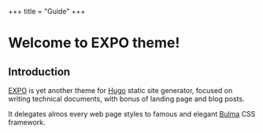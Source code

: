 +++
title = "Guide"
+++

# Welcome to EXPO theme!

## Introduction

[EXPO][repo] is yet another theme for [Hugo][hugo] static site generator, focused on writing technical documents, with bonus of landing page and blog posts.

It delegates almos every web page styles to famous and elegant [Bulma][bulma] CSS framework.


[bulma]: https://bulma.io
[hugo]: https://gohugo.io
[repo]: https://github.com/lettenj61/hugo-expo
